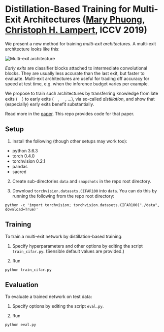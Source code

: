 # Distillation-Based Training for Multi-Exit Architectures ([Mary Phuong](https://mary-phuong.github.io), [Christoph H. Lampert](http://pub.ist.ac.at/~chl/), ICCV 2019)

We present a new method for training *multi-exit architectures*.
A multi-exit architecture looks like this:

![Multi-exit architecture](https://github.com/mary-phuong/multiexit-distillation/blob/master/images/multiexit_architecture.png)

*Early exits* are classifier blocks attached to intermediate convolutional blocks. They are usually less accurate than the last exit, but faster to evaluate. Multi-exit architectures are useful for trading off accuracy for speed at test time, e.g. when the inference budget varies per example.

We propose to train such architectures by transferring knowledge from late exits (<img src="https://github.com/mary-phuong/multiexit-distillation/blob/master/images/ynhat.png" height="15">) to early exits (<img src="https://github.com/mary-phuong/multiexit-distillation/blob/master/images/y1hat.png" height="15">, <img src="https://github.com/mary-phuong/multiexit-distillation/blob/master/images/y2hat.png" height="15">, ...), via so-called *distillation*, and show that (especially) early exits benefit substantially.

Read more in the [paper](https://mary-phuong.github.io/multiexit_distillation.pdf).
This repo provides code for that paper.


## Setup

1. Install the following (though other setups may work too):

  * python 3.6.3
  * torch 0.4.0
  * torchvision 0.2.1
  * pandas
  * sacred

2. Create sub-directories `data` and `snapshots` in the repo root directory.

3. Download `torchvision.datasets.CIFAR100` into `data`. You can do this by running the following from the repo root directory:
```
python -c 'import torchvision; torchvision.datasets.CIFAR100("./data", download=True)'
```


## Training

To train a multi-exit network by distillation-based training:

1. Specify hyperparameters and other options by editing the script `train_cifar.py`. (Sensible default values are provided.)

2. Run 
```
python train_cifar.py
```

## Evaluation

To evaluate a trained network on test data:

1. Specify options by editing the script `eval.py`.

2. Run 
```
python eval.py
```
